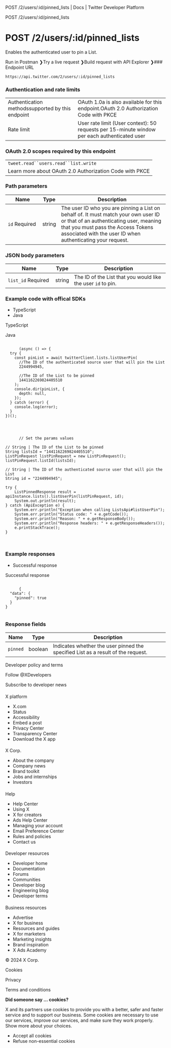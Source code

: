 



POST /2/users/:id/pinned\_lists | Docs | Twitter Developer Platform 





































































































POST /2/users/:id/pinned\_lists



 POST /2/users/:id/pinned\_lists
===============================

Enables the authenticated user to pin a List.

Run in Postman ❯Try a live request ❯Build request with API Explorer ❯### Endpoint URL

`https://api.twitter.com/2/users/:id/pinned_lists`  
  
### Authentication and rate limits



|  |  |
| --- | --- |
| Authentication methodssupported by this endpoint | OAuth 1.0a is also available for this endpoint.OAuth 2.0 Authorization Code with PKCE |
| Rate limit | User rate limit (User context): 50 requests per 15-minute window per each authenticated user |

### OAuth 2.0 scopes required by this endpoint



|  |
| --- |
| `tweet.read``users.read``list.write` |
| Learn more about OAuth 2.0 Authorization Code with PKCE |

### Path parameters



| Name | Type | Description |
| --- | --- | --- |
| `id` Required  | string | The user ID who you are pinning a List on behalf of. It must match your own user ID or that of an authenticating user, meaning that you must pass the Access Tokens associated with the user ID when authenticating your request. |

  
  
### JSON body parameters



| Name | Type | Description |
| --- | --- | --- |
| `list_id` Required  | string | The ID of the List that you would like the user `id` to pin. |

  
  
### Example code with offical SDKs








* TypeScript
* Java


















 TypeScript
 

 Java
 
















```

      (async () => {
  try {
    const pinList = await twitterClient.lists.listUserPin(
      //The ID of the authenticated source user that will pin the List
      2244994945,
      
      //The ID of the List to be pinned
      1441162269824405510
    );
    console.dir(pinList, {
      depth: null,
    });
  } catch (error) {
    console.log(error);
  }
})();

    
```
















```

      // Set the params values

// String | The ID of the List to be pinned
String listsId = "1441162269824405510";
ListPinRequest listPinRequest = new ListPinRequest();
listPinRequest.listId(listsId);

// String | The ID of the authenticated source user that will pin the List
String id = "2244994945"; 

try {
    ListPinnedResponse result = apiInstance.lists().listUserPin(listPinRequest, id);
    System.out.println(result);
} catch (ApiException e) {
    System.err.println("Exception when calling ListsApi#listUserPin");
    System.err.println("Status code: " + e.getCode());
    System.err.println("Reason: " + e.getResponseBody());
    System.err.println("Response headers: " + e.getResponseHeaders());
    e.printStackTrace();
}

    
```












### Example responses








* Successful response


















 Successful response
 
















```

      {
  "data": {
    "pinned": true
  }
}
    
```












### Response fields



| Name | Type | Description |
| --- | --- | --- |
| `pinned` | boolean | Indicates whether the user pinned the specified List as a result of the request. |



















Developer policy and terms


Follow @XDevelopers


Subscribe to developer news












#### 
 X platform


* X.com
* Status
* Accessibility
* Embed a post
* Privacy Center
* Transparency Center
* Download the X app




#### 
 X Corp.


* About the company
* Company news
* Brand toolkit
* Jobs and internships
* Investors




#### 
 Help


* Help Center
* Using X
* X for creators
* Ads Help Center
* Managing your account
* Email Preference Center
* Rules and policies
* Contact us




#### 
 Developer resources


* Developer home
* Documentation
* Forums
* Communities
* Developer blog
* Engineering blog
* Developer terms




#### 
 Business resources


* Advertise
* X for business
* Resources and guides
* X for marketers
* Marketing insights
* Brand inspiration
* X Ads Academy









 © 2024 X Corp.
 


Cookies


Privacy


Terms and conditions






















**Did someone say … cookies?**  
  


 X and its partners use cookies to provide you with a better, safer and
 faster service and to support our business. Some cookies are necessary to use
 our services, improve our services, and make sure they work properly.
 Show more about your choices.


 




* Accept all cookies
* Refuse non-essential cookies















